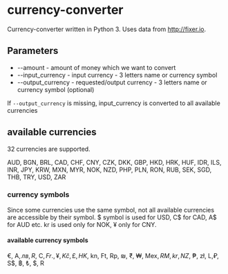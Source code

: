 # currency-converter
Currency-converter written in Python 3. Uses data from http://fixer.io.

## Parameters
- --amount - amount of money which we want to convert <float>
- --input_currency - input currency - 3 letters name or currency symbol
- --output_currency - requested/output currency - 3 letters name or currency symbol (optional)

If `--output_currency` is missing, input_currency is converted to all available currencies

## available currencies
32 currencies are supported.

AUD, BGN, BRL, CAD, CHF, CNY, CZK, DKK, GBP, HKD, HRK, HUF, IDR, ILS, INR, JPY, KRW, MXN, MYR, NOK, NZD, PHP, PLN, RON, RUB, SEK, SGD, THB, TRY, USD, ZAR

### currency symbols
Since some currencies use the same symbol, not all available currencies are accessible by their symbol.
$ symbol is used for USD, C$ for CAD, A$ for AUD etc. kr is used only for NOK, ¥ only for CNY.

#### available currency symbols
€, A$, лв, R$, C$, Fr., ¥, Kč, £, HK$, kn, Ft, Rp, ₪, ₹, ₩, Mex$, RM, kr, NZ$, ₱, zł, L,₽, S$, ฿, ₺, $, R